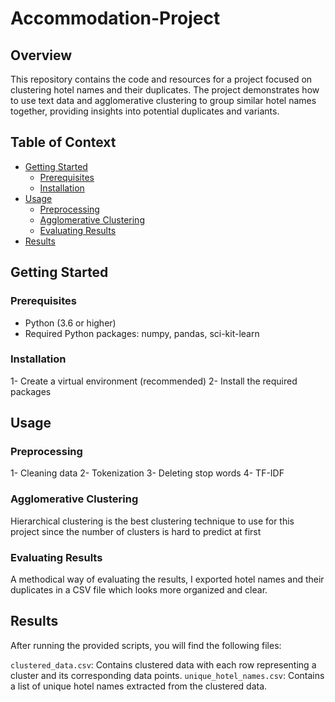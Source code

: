 # Accommodation-Project

## Overview
This repository contains the code and resources for a project focused on clustering hotel names and their duplicates. The project demonstrates how to use text data and agglomerative clustering to group similar hotel names together, providing insights into potential duplicates and variants.

## Table of Context
- [Getting Started](#getting-started)
  - [Prerequisites](#prerequisites)
  - [Installation](#installation)
- [Usage](#usgae)
  - [Preprocessing](#preprocessing)
  - [Agglomerative Clustering](#agglomerative-clustering)
  - [Evaluating Results](#exporting-results)
- [Results](#results)

## Getting Started

### Prerequisites
- Python (3.6 or higher)
- Required Python packages: numpy, pandas, sci-kit-learn  
### Installation
1- Create a virtual environment (recommended)
2- Install the required packages


## Usage

### Preprocessing
1- Cleaning data
2- Tokenization
3- Deleting stop words
4- TF-IDF
### Agglomerative Clustering
Hierarchical clustering is the best clustering technique to use for this project since the number of clusters is hard to predict at first 
### Evaluating Results
A methodical way of evaluating the results, I exported hotel names and their duplicates in a CSV file which looks more organized and clear.

## Results
After running the provided scripts, you will find the following files:

`clustered_data.csv`: Contains clustered data with each row representing a cluster and its corresponding data points.
`unique_hotel_names.csv`: Contains a list of unique hotel names extracted from the clustered data.
